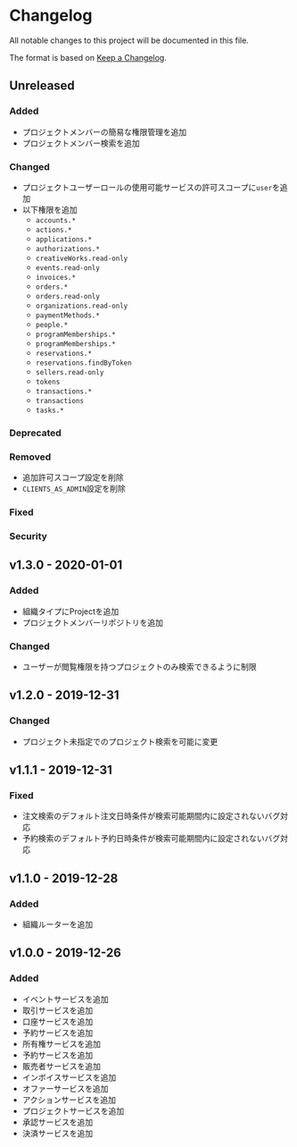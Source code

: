 # Changelog

All notable changes to this project will be documented in this file.

The format is based on [Keep a Changelog](http://keepachangelog.com/).

## Unreleased

### Added

- プロジェクトメンバーの簡易な権限管理を追加
- プロジェクトメンバー検索を追加

### Changed

- プロジェクトユーザーロールの使用可能サービスの許可スコープに`user`を追加
- 以下権限を追加
    - `accounts.*`
    - `actions.*`
    - `applications.*`
    - `authorizations.*`
    - `creativeWorks.read-only`
    - `events.read-only`
    - `invoices.*`
    - `orders.*`
    - `orders.read-only`
    - `organizations.read-only`
    - `paymentMethods.*`
    - `people.*`
    - `programMemberships.*`
    - `programMemberships.*`
    - `reservations.*`
    - `reservations.findByToken`
    - `sellers.read-only`
    - `tokens`
    - `transactions.*`
    - `transactions`
    - `tasks.*`

### Deprecated

### Removed

- 追加許可スコープ設定を削除
- `CLIENTS_AS_ADMIN`設定を削除

### Fixed

### Security

## v1.3.0 - 2020-01-01

### Added

- 組織タイプにProjectを追加
- プロジェクトメンバーリポジトリを追加

### Changed

- ユーザーが閲覧権限を持つプロジェクトのみ検索できるように制限

## v1.2.0 - 2019-12-31

### Changed

- プロジェクト未指定でのプロジェクト検索を可能に変更

## v1.1.1 - 2019-12-31

### Fixed

- 注文検索のデフォルト注文日時条件が検索可能期間内に設定されないバグ対応
- 予約検索のデフォルト予約日時条件が検索可能期間内に設定されないバグ対応

## v1.1.0 - 2019-12-28

### Added

- 組織ルーターを追加

## v1.0.0 - 2019-12-26

### Added

- イベントサービスを追加
- 取引サービスを追加
- 口座サービスを追加
- 予約サービスを追加
- 所有権サービスを追加
- 予約サービスを追加
- 販売者サービスを追加
- インボイスサービスを追加
- オファーサービスを追加
- アクションサービスを追加
- プロジェクトサービスを追加
- 承認サービスを追加
- 決済サービスを追加
